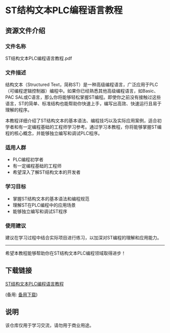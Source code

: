 # ST结构文本PLC编程语言教程

## 资源文件介绍

### 文件名称
ST结构文本PLC编程语言教程.pdf

### 文件描述
结构文本（Structured Text，简称ST）是一种高级编程语言，广泛应用于PLC（可编程逻辑控制器）编程中。如果你已经熟悉其他高级编程语言，如Basic、PAC SAL或C语言，那么你将能够轻松掌握ST编程。即使你之前没有接触过这些语言，ST的简单、标准结构也能帮助你快速上手，编写出高效、快速运行且易于理解的程序。

本教程详细介绍了ST结构文本的基本语法、编程技巧以及实际应用案例，适合初学者和有一定编程基础的工程师学习参考。通过学习本教程，你将能够掌握ST编程的核心概念，并能够独立编写和调试PLC程序。

### 适用人群
- PLC编程初学者
- 有一定编程基础的工程师
- 希望深入了解ST结构文本的开发者

### 学习目标
- 掌握ST结构文本的基本语法和编程规范
- 理解ST在PLC编程中的应用场景
- 能够独立编写和调试ST程序

### 使用建议
建议在学习过程中结合实际项目进行练习，以加深对ST编程的理解和应用能力。

---

希望本教程能够帮助你在ST结构文本PLC编程领域取得进步！

## 下载链接
[ST结构文本PLC编程语言教程](https://pan.quark.cn/s/0907aec4eaee) 

(备用: [备用下载](https://pan.baidu.com/s/1zf8qcyBiApnEcAa64DWHTQ?pwd=1234))

## 说明

该仓库仅用于学习交流，请勿用于商业用途。
